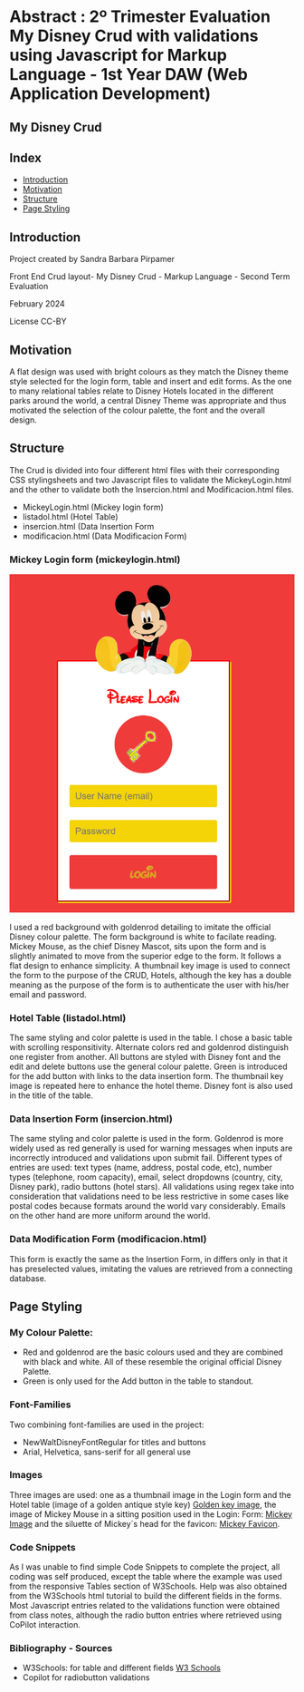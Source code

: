 <h1>Abstract : 2º Trimester Evaluation My Disney Crud with validations using Javascript for Markup Language - 1st Year DAW (Web Application Development)</h1>
<h2>My Disney Crud</h2>
<h2>Index</h2>
<ul>
  <li><a href="#introduction">Introduction</a></li>
  <li><a href="#motivation">Motivation</a></li>
  <li><a href="#structure">Structure</a></li>
  <li><a href="#pagestyle">Page Styling</a></li>
</ul>

<h2 id="introduction">Introduction</h2>
<p>Project created by Sandra Barbara Pirpamer</p>
<p>Front End Crud layout- My Disney Crud - Markup Language - Second Term Evaluation</p>
<p>February 2024</p>
<p> License CC-BY</p>

<h2 id="motivation">Motivation</h2>
<p>A flat design was used with bright colours as they match the Disney theme style selected for the login form, table and insert and edit forms. As the one to many relational tables relate to Disney Hotels located in the different parks around the world, a central Disney Theme was appropriate and thus motivated the selection of the colour palette, the font and the overall design.</p>
 
<h2 id="structure">Structure</h2>
<p>The Crud is divided into four different html files with their corresponding CSS stylingsheets and two Javascript files to validate the MickeyLogin.html and the other to validate both the Insercion.html and Modificacion.html files.</p>
<ul>
  <li>MickeyLogin.html (Mickey login form)</li>  
  <li>listadol.html (Hotel Table)</li>
  <li>insercion.html (Data Insertion Form</li>
  <li>modificacion.html (Data Modificacion Form)</li>
</ul>

<h3>Mickey Login form (mickeylogin.html)</h3>
<img src="readme image/mickeyloginimage.png">
<p>I used a red background with goldenrod detailing to imitate the official Disney colour palette. The form background is white to facilate reading. Mickey Mouse, as the chief Disney Mascot, sits upon the form and is slightly animated to move from the superior edge to the form. It follows a flat design to enhance simplicity. A thumbnail key image is used to connect the form to the purpose of the CRUD, Hotels, although the key has a double meaning as the purpose of the form is to authenticate the user with his/her email and password.
</p>
<p></p>
<h3>Hotel Table (listadol.html)</h3>
<p>The same styling and color palette is used in the table. I chose a basic table with scrolling responsitivity. Alternate colors red and goldenrod distinguish one register from another. All buttons are styled with Disney font and the edit and delete buttons use the general colour palette. Green is introduced for the add button with links to the data insertion form. The thumbnail key image is repeated here to enhance the hotel theme. Disney font is also used in the title of the table.</p>
<p></p>
<h3>Data Insertion Form (insercion.html)</h3>
<p>The same styling and color palette is used in the form. Goldenrod is more widely used as red generally is used for warning messages when inputs are incorrectly introduced and validations upon submit fail. Different types of entries are used: text types (name, address, postal code, etc), number types (telephone, room capacity), email, select dropdowns (country, city, Disney park), radio buttons (hotel stars). All validations using regex take into consideration that validations need to be less restrictive in some cases like postal codes because formats around the world vary considerably. Emails on the other hand are more uniform around the world.</p>
<p></p>
<h3>Data Modification Form (modificacion.html)</h3>
<p>This form is exactly the same as the Insertion Form, in differs only in that it has preselected values, imitating the values are retrieved from a connecting database.</p>
<p></p>


 
<p></p>
<h2 id="pagestyle">Page Styling</h2>
<h3>My Colour Palette:</h3>
<ul>
  <li>Red and goldenrod are the basic colours used and they are combined with black and white. All of these resemble the original official Disney Palette.  
  <li>Green is only used for the Add button in the table to standout.</li>
</ul>


<p></p>
<h3>Font-Families</h3>
<p>Two combining font-families are used in the project: </p>
<ul>
  <li>NewWaltDisneyFontRegular for titles and buttons</li>
  <li>Arial, Helvetica, sans-serif for all general use</li>  
</ul>


<h3>Images</h3>
<p> Three images are used: one as a thumbnail image in the Login form and the Hotel table (image of a golden antique style key) <a href="https://r.search.yahoo.com/_ylt=Awrih8ztxuFl7U83Psue.Qt.;_ylu=c2VjA2ZwLWF0dHJpYgRzbGsDcnVybA--/RV=2/RE=1709324141/RO=11/RU=https%3a%2f%2fwww.pngkey.com%2fdetail%2fu2q8t4i1r5y3y3u2_golden-key-clip-art%2f/RK=2/RS=0_wM2xZQaaOBBB8bdp02Xi5R6CY">Golden key image</a>, the image of Mickey Mouse in a sitting position used in the Login: Form: <a href="https://es.images.search.yahoo.com/search/images?p=mickeymouse+sitting+image&fr=mcafee&type=E210ES662G0&imgurl=https%3A%2F%2Fimage.emojipng.com%2F350%2F376350.jpg">Mickey Image</a> and the siluette of Mickey´s head for the favicon: <a href="https://tse2.mm.bing.net/th?id=OIP.OIyh96Wn-zv7LjEDVulADwAAAA&pid=Api&P=0&h=180">Mickey Favicon</a>.</p>

<p></p>

<h3>Code Snippets</h3>
<p>As I was unable to find simple Code Snippets to complete the project, all coding was self produced, except the table where the example was used from the responsive Tables section of W3Schools. Help was also obtained from the W3Schools html tutorial to build the different fields in the forms. Most Javascript entries related to the validations function were obtained from class notes, although the radio button entries where retrieved using CoPilot interaction.</p> 

<p></p>

<h3>Bibliography - Sources</h3>
<ul>
  <li>W3Schools: for table and different fields <a href="https://www.w3schools.com/">W3 Schools  </a></li>
  <li>Copilot for radiobutton validations</li>  
</ul>
